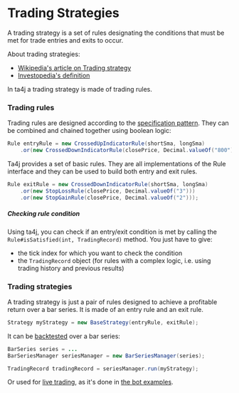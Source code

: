 # Trading Strategies
A trading strategy is a set of rules designating the conditions that must be met for trade entries and exits to occur.

About trading strategies:

  * [Wikipedia's article on Trading strategy](http://en.wikipedia.org/wiki/Trading_strategy)
  * [Investopedia's definition](http://www.investopedia.com/terms/t/trading-strategy.asp)

In ta4j a trading strategy is made of trading rules.

### Trading rules

Trading rules are designed according to the [specification pattern](http://en.wikipedia.org/wiki/Specification_pattern). They can be combined and chained together using boolean logic:

```java
Rule entryRule = new CrossedUpIndicatorRule(shortSma, longSma)
    .or(new CrossedDownIndicatorRule(closePrice, Decimal.valueOf("800")));
```

Ta4j provides a set of basic rules. They are all implementations of the Rule interface and they can be used to build both entry and exit rules.

```java
Rule exitRule = new CrossedDownIndicatorRule(shortSma, longSma)
    .or(new StopLossRule(closePrice, Decimal.valueOf("3")))
    .or(new StopGainRule(closePrice, Decimal.valueOf("2")));
```

##### Checking rule condition

Using ta4j, you can check if an entry/exit condition is met by calling the `Rule#isSatisfied(int, TradingRecord)` method. You just have to give:

  * the tick index for which you want to check the condition
  * the `TradingRecord` object (for rules with a complex logic, i.e. using trading history and previous results)

### Trading strategies

A trading strategy is just a pair of rules designed to achieve a profitable return over a bar series. It is made of an entry rule and an exit rule.

```java
Strategy myStrategy = new BaseStrategy(entryRule, exitRule);
```

It can be [backtested](Backtesting) over a bar series:

```java
BarSeries series = ...
BarSeriesManager seriesManager = new BarSeriesManager(series);

TradingRecord tradingRecord = seriesManager.run(myStrategy);
```

Or used for [live trading](./Live%20trading), as it's done in [the bot examples](./Usage-examples#trading-bots).
